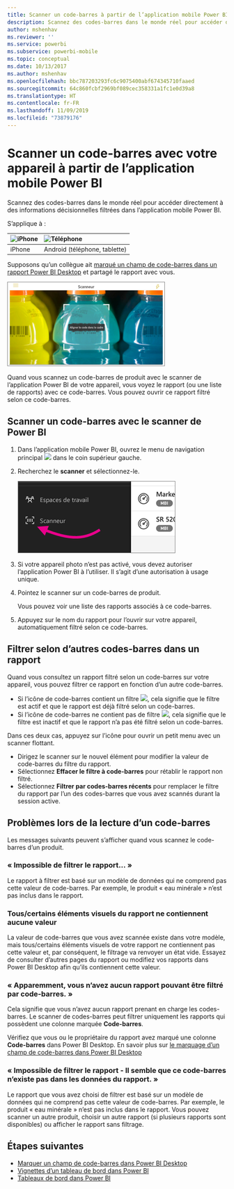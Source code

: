 ```yaml
---
title: Scanner un code-barres à partir de l’application mobile Power BI
description: Scannez des codes-barres dans le monde réel pour accéder directement à des informations décisionnelles filtrées dans l’application mobile Power BI.
author: mshenhav
ms.reviewer: ''
ms.service: powerbi
ms.subservice: powerbi-mobile
ms.topic: conceptual
ms.date: 10/13/2017
ms.author: mshenhav
ms.openlocfilehash: bbc787203293fc6c9075400abf674345710faaed
ms.sourcegitcommit: 64c860fcbf2969bf089cec358331a1fc1e0d39a8
ms.translationtype: HT
ms.contentlocale: fr-FR
ms.lasthandoff: 11/09/2019
ms.locfileid: "73879176"
---
```

# <a name="scan-a-barcode-with-your-device-from-the-power-bi-mobile-app"></a>Scanner un code-barres avec votre appareil à partir de l’application mobile Power BI
Scannez des codes-barres dans le monde réel pour accéder directement à des informations décisionnelles filtrées dans l’application mobile Power BI.


S’applique à :

| ![iPhone](./media/mobile-apps-quickstart-view-dashboard-report/iphone-logo-30-px.png) | ![Téléphone](./media/mobile-apps-quickstart-view-dashboard-report/android-logo-30-px.png) | 
|:--- |:--- |
| iPhone | Android (téléphone, tablette) | 

Supposons qu’un collègue ait [marqué un champ de code-barres dans un rapport Power BI Desktop](../../desktop-mobile-barcodes.md) et partagé le rapport avec vous. 

![](media/mobile-apps-scan-barcode-iphone/power-bi-barcode-scanner.png)

Quand vous scannez un code-barres de produit avec le scanner de l’application Power BI de votre appareil, vous voyez le rapport (ou une liste de rapports) avec ce code-barres. Vous pouvez ouvrir ce rapport filtré selon ce code-barres.

## <a name="scan-a-barcode-with-the-power-bi-scanner"></a>Scanner un code-barres avec le scanner de Power BI
1. Dans l’application mobile Power BI, ouvrez le menu de navigation principal ![](media/mobile-apps-scan-barcode-iphone/pbi_iph_navmenu.png) dans le coin supérieur gauche. 
2. Recherchez le **scanner** et sélectionnez-le. 
   
    ![](media/mobile-apps-scan-barcode-iphone/power-bi-scanner.png)
3. Si votre appareil photo n’est pas activé, vous devez autoriser l’application Power BI à l’utiliser. Il s’agit d’une autorisation à usage unique. 
4. Pointez le scanner sur un code-barres de produit. 
   
    Vous pouvez voir une liste des rapports associés à ce code-barres.
5. Appuyez sur le nom du rapport pour l’ouvrir sur votre appareil, automatiquement filtré selon ce code-barres.

## <a name="filter-by-other-barcodes-while-in-a-report"></a>Filtrer selon d’autres codes-barres dans un rapport
Quand vous consultez un rapport filtré selon un code-barres sur votre appareil, vous pouvez filtrer ce rapport en fonction d’un autre code-barres.

* Si l’icône de code-barres contient un filtre ![](media/mobile-apps-scan-barcode-iphone/power-bi-barcode-filtered-icon-black.png), cela signifie que le filtre est actif et que le rapport est déjà filtré selon un code-barres. 
* Si l’icône de code-barres ne contient pas de filtre ![](media/mobile-apps-scan-barcode-iphone/power-bi-barcode-unfiltered-icon.png), cela signifie que le filtre est inactif et que le rapport n’a pas été filtré selon un code-barres. 

Dans ces deux cas, appuyez sur l’icône pour ouvrir un petit menu avec un scanner flottant.

* Dirigez le scanner sur le nouvel élément pour modifier la valeur de code-barres du filtre du rapport. 
* Sélectionnez **Effacer le filtre à code-barres** pour rétablir le rapport non filtré.
* Sélectionnez **Filtrer par codes-barres récents** pour remplacer le filtre du rapport par l’un des codes-barres que vous avez scannés durant la session active.

## <a name="issues-with-scanning-a-barcode"></a>Problèmes lors de la lecture d’un code-barres
Les messages suivants peuvent s’afficher quand vous scannez le code-barres d’un produit.

### <a name="couldnt-filter-report"></a>« Impossible de filtrer le rapport... »
Le rapport à filtrer est basé sur un modèle de données qui ne comprend pas cette valeur de code-barres. Par exemple, le produit « eau minérale » n’est pas inclus dans le rapport.  

### <a name="allsome-of-the-visuals-in-the-report-dont-contain-any-value"></a>Tous/certains éléments visuels du rapport ne contiennent aucune valeur
La valeur de code-barres que vous avez scannée existe dans votre modèle, mais tous/certains éléments visuels de votre rapport ne contiennent pas cette valeur et, par conséquent, le filtrage va renvoyer un état vide. Essayez de consulter d’autres pages du rapport ou modifiez vos rapports dans Power BI Desktop afin qu’ils contiennent cette valeur. 

### <a name="looks-like-you-dont-have-any-reports-that-can-be-filtered-by-barcodes"></a>« Apparemment, vous n’avez aucun rapport pouvant être filtré par code-barres. »
Cela signifie que vous n’avez aucun rapport prenant en charge les codes-barres. Le scanner de codes-barres peut filtrer uniquement les rapports qui possèdent une colonne marquée **Code-barres**.  

Vérifiez que vous ou le propriétaire du rapport avez marqué une colonne **Code-barres** dans Power BI Desktop. En savoir plus sur [le marquage d’un champ de code-barres dans Power BI Desktop](../../desktop-mobile-barcodes.md)

### <a name="couldnt-filter-report---looks-like-this-barcode-doesnt-exist-in-the-report-data"></a>« Impossible de filtrer le rapport - Il semble que ce code-barres n’existe pas dans les données du rapport. »
Le rapport que vous avez choisi de filtrer est basé sur un modèle de données qui ne comprend pas cette valeur de code-barres. Par exemple, le produit « eau minérale » n’est pas inclus dans le rapport. Vous pouvez scanner un autre produit, choisir un autre rapport (si plusieurs rapports sont disponibles) ou afficher le rapport sans filtrage. 

## <a name="next-steps"></a>Étapes suivantes
* [Marquer un champ de code-barres dans Power BI Desktop](../../desktop-mobile-barcodes.md)
* [Vignettes d’un tableau de bord dans Power BI](../end-user-tiles.md)
* [Tableaux de bord dans Power BI](../end-user-dashboards.md)

